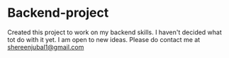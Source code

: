 # Backend-project

Created this project to work on my backend skills. I haven't decided what tot do with it yet. I am open to new ideas. Please do contact me at shereenjubal1@gmail.com
